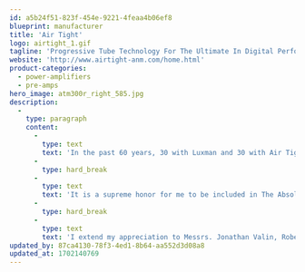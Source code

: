```yaml
---
id: a5b24f51-823f-454e-9221-4feaa4b06ef8
blueprint: manufacturer
title: 'Air Tight'
logo: airtight_1.gif
tagline: 'Progressive Tube Technology For The Ultimate In Digital Performance Capability'
website: 'http://www.airtight-anm.com/home.html'
product-categories:
  - power-amplifiers
  - pre-amps
hero_image: atm300r_right_585.jpg
description:
  -
    type: paragraph
    content:
      -
        type: text
        text: 'In the past 60 years, 30 with Luxman and 30 with Air Tight, I have been fortunate to witness the transformation of our industry. From the beginning with vacuum tube amplification to solid-state and the concept of analog playback to digital, all in the pursuit and re-creation of the musical experience.'
      -
        type: hard_break
      -
        type: text
        text: 'It is a supreme honor for me to be included in The Absolute Sounds “Hall of Fame” and I will continue to contribute so long as I live, to the reproduction of high quality music. That is my promise and commitment. There is a saying in Japan, that when one reaches the age of 80, one receives an invitation from another world. And I always reply, “It is too early as I still have many tasks to achieve.”'
      -
        type: hard_break
      -
        type: text
        text: 'I extend my appreciation to Messrs. Jonathan Valin, Robert Harley, and Julie Mullins for shining their light on our company by visiting and experiencing our Air Tight factory in Osaka, Japan. Thank you.'
updated_by: 87ca4130-78f3-4ed1-8b64-aa552d3d08a8
updated_at: 1702140769
---
```

